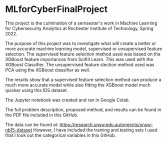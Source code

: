 # MLforCyberFinalProject

This project is the culmination of a semsester's work in Machine Learning for Cybersecurity Analytics at Rochester Institute of Technology, Spring 2022. 

The purpose of this project was to investigate what will create a better or more accurate machine learning model, supervised or unsupervised feature selection. The supervised feature selection method used was based on the XGBoost feature importances from SciKit Learn. This was used with the XGBoost Classifier. The unsupervised feature slection method used was PCA using the XGBoost classifier as well. 

The results show that a supervised feature selection method can produce a much more accurate model while also fitting the XGBoost model much quicker using this IDS dataset. 

The Jupyter notebook was created and ran in Google Colab. 

The full problem description, proposed method, and results can be found in the PDF file included in this GitHub. 

The data can be found at: https://research.unsw.edu.au/projects/unsw-nb15-dataset
However, I have included the training and testing sets I used that I took out the categorical variables in this GitHub. 
